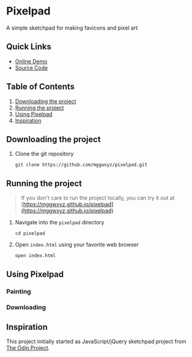 # Pixelpad

A simple sketchpad for making favicons and pixel art

## Quick Links
* [Online Demo](https://mggwxyz.github.io/pixelpad)
* [Source Code](https://github.com/mggwxyz/pixelpad)

## Table of Contents
1. [Downloading the project](#downloading-the-project)
1. [Running the project](#running-the-project)
1. [Using Pixelpad](#using-pixelpad)
1. [Inspiration](#inspiration)

## Downloading the project

1. Clone the git repository

    ```
    git clone https://github.com/mggwxyz/pixelpad.git
    ```
    
## Running the project
>If you don't care to run the project locally, you can try it out at  [https://mggwxyz.github.io/pixelpad](https://mggwxyz.github.io/pixelpad)

1. Navigate into the `pixelpad` directory

    ```
    cd pixelpad
    ```
1. Open `index.html` using your favorite web browser
    ```
    open index.html
    ```
## Using Pixelpad

### Painting

### Downloading

## Inspiration

This project initially started as  JavaScript/jQuery sketchpad project from [The Odin Project](http://www.theodinproject.com/).
